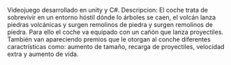 Videojuego desarrollado en unity y C#.
Descripcion:
El coche trata de sobrevivir en un entorno hóstil dónde lo árboles se caen,
el volcán lanza piedras volcánicas y surgen remolinos de piedra y
surgen remolinos de piedra.
Para ello el coche va equipado con un cañón que lanza proyectiles. También
van apareciendo premios que le otorgan al conche diferentes caractrísticas
como: aumento de tamaño, recarga de proyectiles, velocidad extra y aumento
de vida.


